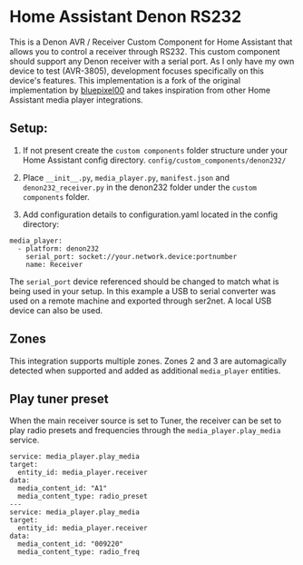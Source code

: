 # Home Assistant Denon RS232

This is a Denon AVR / Receiver Custom Component for Home Assistant that allows you to control a receiver through RS232. This custom component should support any Denon receiver with a serial port.
As I only have my own device to test (AVR-3805), development focuses specifically on this device's features. 
This implementation is a fork of the original implementation by [bluepixel00](https://github.com/bluepixel00/HomeAssistant_Denon_RS232) and takes inspiration from other Home Assistant media player integrations.

## Setup:
1) If not present create the `custom components` folder structure under your Home Assistant config directory.
`config/custom_components/denon232/`

2) Place `__init__.py`, `media_player.py`, `manifest.json` and `denon232_receiver.py` in the denon232 folder under the `custom components` folder.

3) Add configuration details to configuration.yaml located in the config directory:

```
media_player:
  - platform: denon232
    serial_port: socket://your.network.device:portnumber
    name: Receiver
```

The `serial_port` device referenced should be changed to match what is being used in your setup. In this example a USB to serial converter was used on a remote machine and exported through ser2net. A local USB device can also be used.

## Zones
This integration supports multiple zones. Zones 2 and 3 are automagically detected when supported and added as additional `media_player` entities.

## Play tuner preset
When the main receiver source is set to Tuner, the receiver can be set to play radio presets and frequencies through the `media_player.play_media` service.

```
service: media_player.play_media
target:
  entity_id: media_player.receiver
data:
  media_content_id: "A1"
  media_content_type: radio_preset
---
service: media_player.play_media
target:
  entity_id: media_player.receiver
data:
  media_content_id: "009220"
  media_content_type: radio_freq
```
